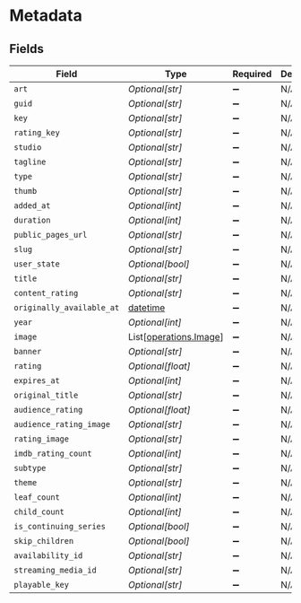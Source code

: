 # Metadata


## Fields

| Field                                                                        | Type                                                                         | Required                                                                     | Description                                                                  |
| ---------------------------------------------------------------------------- | ---------------------------------------------------------------------------- | ---------------------------------------------------------------------------- | ---------------------------------------------------------------------------- |
| `art`                                                                        | *Optional[str]*                                                              | :heavy_minus_sign:                                                           | N/A                                                                          |
| `guid`                                                                       | *Optional[str]*                                                              | :heavy_minus_sign:                                                           | N/A                                                                          |
| `key`                                                                        | *Optional[str]*                                                              | :heavy_minus_sign:                                                           | N/A                                                                          |
| `rating_key`                                                                 | *Optional[str]*                                                              | :heavy_minus_sign:                                                           | N/A                                                                          |
| `studio`                                                                     | *Optional[str]*                                                              | :heavy_minus_sign:                                                           | N/A                                                                          |
| `tagline`                                                                    | *Optional[str]*                                                              | :heavy_minus_sign:                                                           | N/A                                                                          |
| `type`                                                                       | *Optional[str]*                                                              | :heavy_minus_sign:                                                           | N/A                                                                          |
| `thumb`                                                                      | *Optional[str]*                                                              | :heavy_minus_sign:                                                           | N/A                                                                          |
| `added_at`                                                                   | *Optional[int]*                                                              | :heavy_minus_sign:                                                           | N/A                                                                          |
| `duration`                                                                   | *Optional[int]*                                                              | :heavy_minus_sign:                                                           | N/A                                                                          |
| `public_pages_url`                                                           | *Optional[str]*                                                              | :heavy_minus_sign:                                                           | N/A                                                                          |
| `slug`                                                                       | *Optional[str]*                                                              | :heavy_minus_sign:                                                           | N/A                                                                          |
| `user_state`                                                                 | *Optional[bool]*                                                             | :heavy_minus_sign:                                                           | N/A                                                                          |
| `title`                                                                      | *Optional[str]*                                                              | :heavy_minus_sign:                                                           | N/A                                                                          |
| `content_rating`                                                             | *Optional[str]*                                                              | :heavy_minus_sign:                                                           | N/A                                                                          |
| `originally_available_at`                                                    | [datetime](https://docs.python.org/3/library/datetime.html#datetime-objects) | :heavy_minus_sign:                                                           | N/A                                                                          |
| `year`                                                                       | *Optional[int]*                                                              | :heavy_minus_sign:                                                           | N/A                                                                          |
| `image`                                                                      | List[[operations.Image](../../models/operations/image.md)]                   | :heavy_minus_sign:                                                           | N/A                                                                          |
| `banner`                                                                     | *Optional[str]*                                                              | :heavy_minus_sign:                                                           | N/A                                                                          |
| `rating`                                                                     | *Optional[float]*                                                            | :heavy_minus_sign:                                                           | N/A                                                                          |
| `expires_at`                                                                 | *Optional[int]*                                                              | :heavy_minus_sign:                                                           | N/A                                                                          |
| `original_title`                                                             | *Optional[str]*                                                              | :heavy_minus_sign:                                                           | N/A                                                                          |
| `audience_rating`                                                            | *Optional[float]*                                                            | :heavy_minus_sign:                                                           | N/A                                                                          |
| `audience_rating_image`                                                      | *Optional[str]*                                                              | :heavy_minus_sign:                                                           | N/A                                                                          |
| `rating_image`                                                               | *Optional[str]*                                                              | :heavy_minus_sign:                                                           | N/A                                                                          |
| `imdb_rating_count`                                                          | *Optional[int]*                                                              | :heavy_minus_sign:                                                           | N/A                                                                          |
| `subtype`                                                                    | *Optional[str]*                                                              | :heavy_minus_sign:                                                           | N/A                                                                          |
| `theme`                                                                      | *Optional[str]*                                                              | :heavy_minus_sign:                                                           | N/A                                                                          |
| `leaf_count`                                                                 | *Optional[int]*                                                              | :heavy_minus_sign:                                                           | N/A                                                                          |
| `child_count`                                                                | *Optional[int]*                                                              | :heavy_minus_sign:                                                           | N/A                                                                          |
| `is_continuing_series`                                                       | *Optional[bool]*                                                             | :heavy_minus_sign:                                                           | N/A                                                                          |
| `skip_children`                                                              | *Optional[bool]*                                                             | :heavy_minus_sign:                                                           | N/A                                                                          |
| `availability_id`                                                            | *Optional[str]*                                                              | :heavy_minus_sign:                                                           | N/A                                                                          |
| `streaming_media_id`                                                         | *Optional[str]*                                                              | :heavy_minus_sign:                                                           | N/A                                                                          |
| `playable_key`                                                               | *Optional[str]*                                                              | :heavy_minus_sign:                                                           | N/A                                                                          |